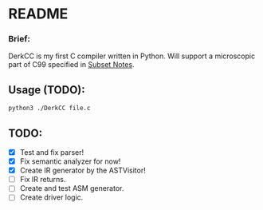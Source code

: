 # README

### Brief:
DerkCC is my first C compiler written in Python. Will support a microscopic part of C99 specified in [Subset Notes](./Grammar.md).

## Usage (TODO):
```sh
python3 ./DerkCC file.c
```

## TODO:
- [x] Test and fix parser!
- [x] Fix semantic analyzer for now!
- [x] Create IR generator by the ASTVisitor!
- [ ] Fix IR returns.
- [ ] Create and test ASM generator.
- [ ] Create driver logic.
